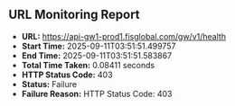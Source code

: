 ## URL Monitoring Report

- **URL:** https://api-gw1-prod1.fisglobal.com/gw/v1/health
- **Start Time:** 2025-09-11T03:51:51.499757
- **End Time:** 2025-09-11T03:51:51.583867
- **Total Time Taken:** 0.08411 seconds
- **HTTP Status Code:** 403
- **Status:** Failure
- **Failure Reason:** HTTP Status Code: 403

